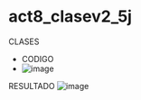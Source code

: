 # act8_clasev2_5j
CLASES

- CODIGO
- ![image](https://github.com/user-attachments/assets/a3164593-6667-425a-ba2f-da494ceb06ce)

 RESULTADO
![image](https://github.com/user-attachments/assets/d59bdbe1-f28c-4709-a7e2-aabc700fd382)

